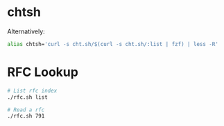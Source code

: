# chtsh

Alternatively:

```sh
alias chtsh='curl -s cht.sh/$(curl -s cht.sh/:list | fzf) | less -R'
```

# RFC Lookup

```sh
# List rfc index
./rfc.sh list
```

```sh
# Read a rfc
./rfc.sh 791
```
